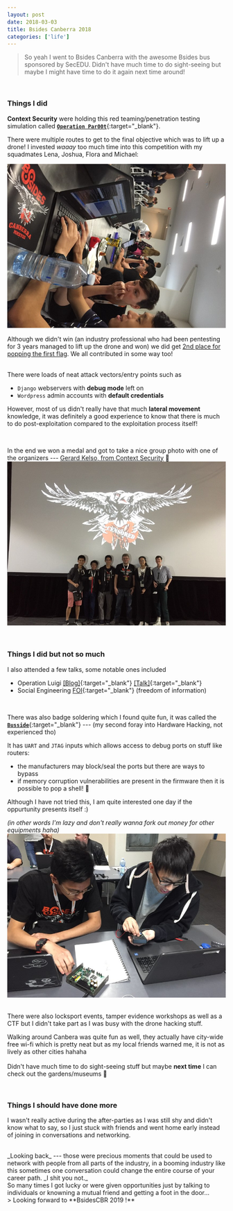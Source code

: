 ```yaml
---
layout: post
date: 2018-03-03
title: Bsides Canberra 2018
categories: ['life']
---
```


> So yeah I went to Bsides Canberra with the awesome Bsides bus sponsored by SecEDU. Didn't have much time to do sight-seeing but maybe I might have time to do it again next time around!  

<br/>

### Things I did

**Context Security** were holding this red teaming/penetration testing simulation called [**`Operation Par00t`**](https://www.bsidesau.com.au/2018/drone-ctf.html){:target="_blank"}.  

There were multiple routes to get to the final objective which was to lift up a drone! 
I invested _waaay_ too much time into this competition with my squadmates Lena, Joshua, Flora and Michael: 

![dronehack_play](/assets/images/bsides18-dronehack.jpg)

Although we didn't win (an industry professional who had been pentesting for 3 years managed to lift up the drone and won) we did get <u>2nd place for popping the first flag</u>. We all contributed in some way too!  
<br/> 

There were loads of neat attack vectors/entry points such as 
* `Django` webservers with **debug mode** left on
* `Wordpress` admin accounts with **default credentials**

However, most of us didn't really have that much **lateral movement** knowledge, it was definitely a good experience to know that there is much to do post-exploitation compared to the exploitation process itself!  

<br/>

In the end we won a medal and got to take a nice group photo with one of the organizers ---  <u>Gerard Kelso, from Context Security</u> 🥇   
![dronehack](/assets/images/bsides18-second.jpg)
  
<br/>

### Things I did but not so much
I also attended a few talks, some notable ones included 
- Operation Luigi  [[Blog]](https://mango.pdf.zone/operation-luigi-how-i-hacked-my-friend-without-her-noticing){:target="_blank"} [[Talk]](https://www.youtube.com/watch?v=9S3zwwCEe0E){:target="_blank"}
- Social Engineering [FOI](https://www.bsidesau.com.au/2018/speakers.html#elliott){:target="_blank"} (freedom of information)

<br/>  

There was also badge soldering which I found quite fun, it was called the [**`Busside`**](https://store.bsidescbr.com.au/products/busside){:target="_blank"} --- (my second foray into Hardware Hacking, not experienced tho)  

It has `UART` and `JTAG` inputs which allows access to debug ports on stuff like routers:
- the manufacturers may block/seal the ports but there are ways to bypass
- if memory corruption vulnerabilities are present in the firmware then it is possible to pop a shell! :shell:  


Although I have not tried this, I am quite interested one day if the oppurtunity presents itself :)   

_(in other words I'm lazy and don't really wanna fork out money for other equipments haha)_
![busside](/assets/images/bsides18-flash.jpg)

<br/>
There were also locksport events, tamper evidence workshops as well as a CTF but I didn't take part as I was busy with the drone hacking stuff.  
 <br/>   
   
Walking around Canbera was quite fun as well, they actually have city-wide free wi-fi which is pretty neat but as my local friends warned me, it is not as lively as other cities hahaha
 <br/>   
Didn't have much time to do sight-seeing stuff but maybe **next time** I can check out the gardens/museums :bank: 

<br/>

### Things I should have done more
I wasn't really active during the after-parties as I was still shy and didn't know what to say, so I just stuck with friends and went home early instead of joining in conversations and networking.  

<br/>
_Looking back_ --- those were precious moments that could be used to network with people from all parts of the industry, in a booming industry like this sometimes one conversation could change the entire course of your career path. _I shit you not._  

<br/>
So many times I got lucky or were given opportunities just by talking to individuals or knowning a mutual friend and getting a foot in the door...  
<br/>
> Looking forward to **BsidesCBR 2019 !**   
